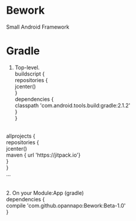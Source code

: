 # Bework
Small Android Framework


# Gradle
1. Top-level.<br /> 
buildscript {<br />
    repositories {<br />
        jcenter()<br />
    }<br />
    dependencies {<br />
        classpath 'com.android.tools.build:gradle:2.1.2'<br />
    }<br />
}<br />
<br />
allprojects {<br />
    repositories {<br />
        jcenter()<br />
        maven { url 'https://jitpack.io'}<br />
    }<br />
}<br />
...
<br />
<br />
<br />
2. On your Module:App (gradle)<br />
dependencies {<br />
    compile 'com.github.opannapo:Bework:Beta-1.0'<br />
}<br />


